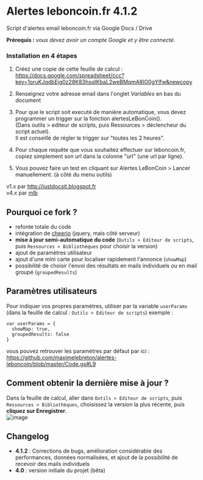 

Alertes leboncoin.fr 4.1.2
=============================

Script d'alertes email leboncoin.fr via Google Docs / Drive

**Prérequis :** *vous devez avoir un compte Google et y être connecté.*

### Installation en 4 étapes
1. Créez une copie de cette feuille de calcul : https://docs.google.com/spreadsheet/ccc?key=1oruKJqdbEjg0z28K83hsqIKbaL2weBMqmA8lG0gYIfw&newcopy  
 
2. Renseignez votre adresse email dans l'onglet *Variables* en bas du document

3. Pour que le script soit executé de manière automatique, vous devez programmer un trigger sur la fonction alertesLeBonCoin().  
(Dans outils > editeur de scripts, puis Ressources > déclencheur du script actuel).  
Il est conseillé de régler le trigger sur "toutes les 2 heures".

4. Pour chaque requête que vous souhaitez effectuer sur leboncoin.fr, copiez simplement son url dans la colonne "url" (une url par ligne). 

5. Vous pouvez faire un test en cliquant sur Alertes LeBonCoin > Lancer manuellement. (à côté du menu outils)


v1.x par http://justdocsit.blogspot.fr  
v4.x par [mlb](http://www.maximelebreton.com)  

Pourquoi ce fork ?
-----------------
* refonte totale du code
* intégration de [cheerio](https://github.com/cheeriojs/cheerio) (jquery, mais côté serveur)
* **mise à jour semi-automatique du code** (`Outils > Editeur de scripts`, puis `Ressources > Bibliothèques` pour choisir la version)
* ajout de paramètres utilisateur
* ajout d'une mini carte pour localiser rapidement l'annonce (`showMap`)
* possibilité de choisir l'envoi des résultats en mails individuels ou en mail groupé (`groupedResults`)

Paramètres utilisateurs
----------------------
Pour indiquer vos propres paramètres, utiliser par la variable `userParams` (dans la feuille de calcul : `Outils > Editeur de scripts`)
exemple :
```
var userParams = {
  showMap: true,
  groupedResults: false
}
```
vous pouvez retrouver les paramètres par défaut par ici : https://github.com/maximelebreton/alertes-leboncoin/blob/master/Code.gs#L9

Comment obtenir la dernière mise à jour ?
--------------------------------------
 Dans la feuille de calcul, aller dans `Outils > Editeur de scripts`, puis `Ressources > Bibliothèques`, choisissez la version la plus récente, puis **cliquez sur Enregistrer**.  
![image](https://cloud.githubusercontent.com/assets/1072425/15991503/01a4fe2e-30b5-11e6-82e4-1da6155d48ae.png)

Changelog
--------
* **4.1.2** : Corrections de bugs, amélioration considérable des performances, données normalisées, et ajout de la possibilité de recevoir des mails individuels
* **4.0** : version initiale du projet (bêta)
